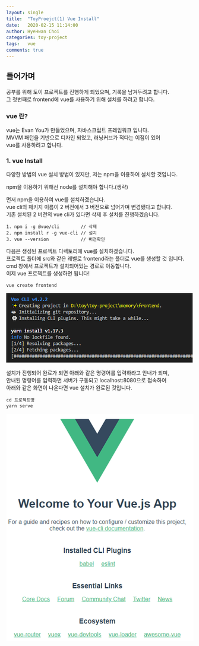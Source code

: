 ```yaml
---
layout: single
title:  "ToyProejct(1) Vue Install"
date:   2020-02-15 11:14:00
author: HyeHwan Choi
categories: toy-project
tags:   vue
comments: true
---
```


## 들어가며
공부를 위해 토이 프로젝트를 진행하게 되었으며, 기록을 남겨두려고 합니다.  
그 첫번째로 frontend에 vue를 사용하기 위해 설치를 하려고 합니다.    

### vue 란?
vue는 Evan You가 만들었으며, 자바스크립트 프레임워크 입니다.  
MVVM 패턴을 기반으로 디자인 되었고, 러닝커브가 적다는 이점이 있어  
vue를 사용하려고 합니다.    

### 1. vue Install
다양한 방법의 vue 설치 방법이 있지만, 
저는 npm을 이용하여 설치할 것입니다.    

npm을 이용하기 위해선 node를 설치해야 합니다.(생략)    

먼저 npm을 이용하여 vue를 설치하겠습니다.  
vue cli의 패키지 이름이 2 버전에서 3 버전으로 넘어가며 변경됐다고 합니다.  
기존 설치된 2 버전의 vue cli가 있다면 삭제 후 설치를 진행하겠습니다.  

```
1. npm i -g @vue/cli        // 삭제
2. npm install r -g vue-cli // 설치
3. vue --version            // 버전확인
```

다음은 생성된 프로젝트 디렉토리에 vue를 설치하겠습니다.  
프로젝트 폴더에 src와 같은 레벨로 frontend라는 폴더로 vue를 생성할 것 입니다.  
cmd 창에서 프로젝트가 설치되어있는 경로로 이동합니다.  
이제 vue 프로젝트를 생성하면 됩니다!  

```
vue create frontend
```

![vue-installing](/assets/images/vue_installing.png)    

설치가 진행되어 완료가 되면 아래와 같은 명령어를 입력하라고 안내가 되며,  
안내된 명령어를 입력하면 서버가 구동되고 localhost:8080으로 접속하여  
아래와 같은 화면이 나온다면 vue 설치가 완료된 것입니다.
```
cd 프로젝트명
yarn serve 
```
![vue-localhost](/assets/images/vue_localhost.png)  